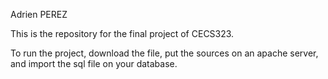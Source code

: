 Adrien PEREZ

This is the repository for the final project of CECS323.

To run the project, download the file, put the sources on an apache server, and import the sql file on your database.
